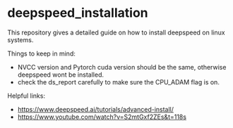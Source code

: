 # deepspeed_installation
This repository gives a detailed guide on how to install deepspeed on linux systems.

Things to keep in mind:
- NVCC version and Pytorch cuda version should be the same, otherwise deepspeed wont be installed.
- check the ds_report carefully to make sure the CPU_ADAM flag is on.

Helpful links:
- https://www.deepspeed.ai/tutorials/advanced-install/
- https://www.youtube.com/watch?v=S2mtGxf2ZEs&t=118s 
